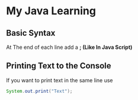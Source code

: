 # My Java Learning
## Basic Syntax
At The end of each line add a **; (Like In Java Script)**


## Printing Text to the Console

If you want to print text in the same line use
```java
System.out.print("Text");
```
